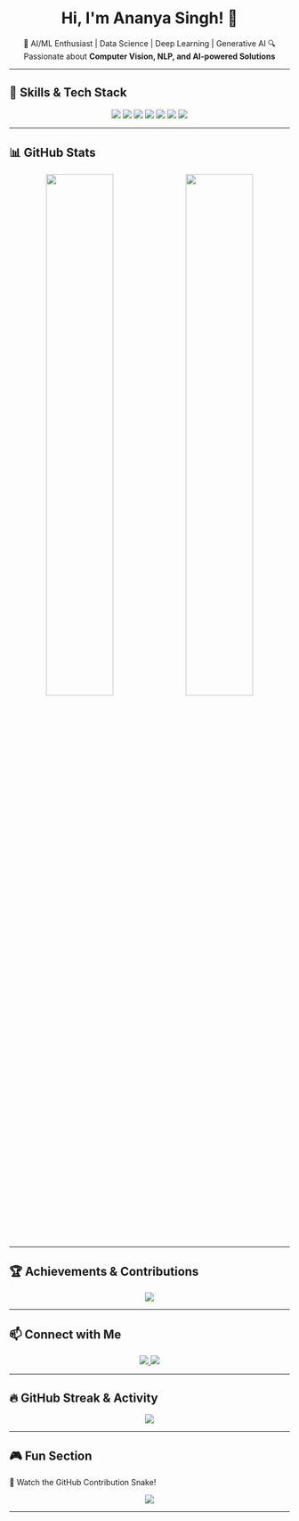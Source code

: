 <h1 align="center"> Hi, I'm Ananya Singh! 👋 </h1>
<p align="center">
🚀 AI/ML Enthusiast | Data Science | Deep Learning | Generative AI  
🔍 Passionate about <b>Computer Vision, NLP, and AI-powered Solutions</b>  
</p>

---

## 🌟 Skills & Tech Stack  
<p align="center">
  <img src="https://img.shields.io/badge/Python-3776AB?style=for-the-badge&logo=python&logoColor=white">
  <img src="https://img.shields.io/badge/NLP-CC0000?style=for-the-badge&logo=spacy&logoColor=white">
  <img src="https://img.shields.io/badge/Data%20Preprocessing-Pandas-blue?style=for-the-badge&logo=pandas">
  <img src="https://img.shields.io/badge/Computer%20Vision-OpenCV-orange?style=for-the-badge&logo=opencv">
  <img src="https://img.shields.io/badge/Deep%20Learning-TensorFlow-red?style=for-the-badge&logo=tensorflow">
  <img src="https://img.shields.io/badge/Machine%20Learning-Scikit%20Learn-green?style=for-the-badge&logo=scikit-learn">
  <img src="https://img.shields.io/badge/Generative%20AI-Huggingface-yellow?style=for-the-badge&logo=huggingface">
</p>

---

## 📊 GitHub Stats
<p align="center">
  <img src="https://github-readme-stats.vercel.app/api?username=ananya15082002&show_icons=true&theme=radical" width="49%">
  <img src="https://github-readme-stats.vercel.app/api/top-langs/?username=ananya15082002&layout=compact&theme=radical" width="49%">
</p>

---

## 🏆 Achievements & Contributions  
<p align="center">
  <img src="https://github-profile-trophy.vercel.app/?username=ananya15082002&theme=dracula">
</p>

---

## 📫 Connect with Me  
<p align="center">
  <a href="https://www.linkedin.com/in/ananya15082002/">
    <img src="https://img.shields.io/badge/LinkedIn-Connect-blue?style=for-the-badge&logo=linkedin">
  </a>
  <a href="https://github.com/ananya15082002">
    <img src="https://img.shields.io/badge/GitHub-Follow-black?style=for-the-badge&logo=github">
  </a>
</p>

---

## 🔥 GitHub Streak & Activity  
<p align="center">
  <img src="https://github-readme-streak-stats.herokuapp.com/?user=ananya15082002&theme=radical">
</p>

---

## 🎮 Fun Section  
🐍 Watch the GitHub Contribution Snake!  
<p align="center">
  <img src="https://github.com/ananya15082002/ananya15082002/blob/output/github-contribution-grid-snake.svg">
</p>

---
